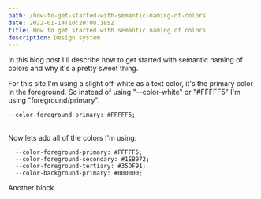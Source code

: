 ```yaml
---
path: /how-to-get-started-with-semantic-naming-of-colors
date: 2022-01-14T10:20:08.185Z
title: How to get started with semantic naming of colors
description: Design system
---
```

In this blog post I'll describe how to get started with semantic naming of colors and why it's a pretty sweet thing.

For this site I'm using a slight off-white as a text color, it's the primary color in the foreground. So instead of using "--color-white" or "#FFFFF5" I'm using "foreground/primary".

```
--color-foreground-primary: #FFFFF5;
```

\
Now lets add all of the colors I'm using.

```
  --color-foreground-primary: #FFFFF5;
  --color-foreground-secondary: #1EB972;
  --color-foreground-tertiary: #35DF91;
  --color-background-primary: #000000;
```

Another block
